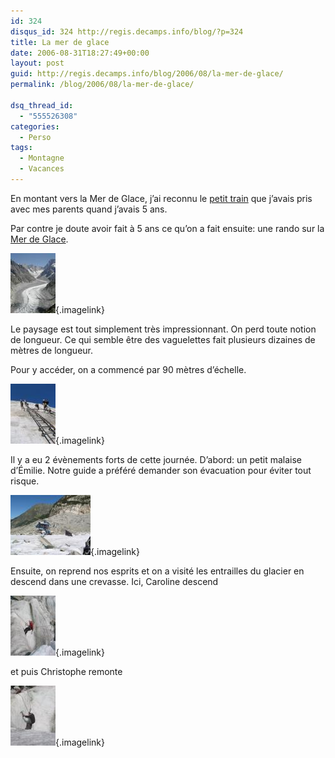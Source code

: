 ```yaml
---
id: 324
disqus_id: 324 http://regis.decamps.info/blog/?p=324
title: La mer de glace
date: 2006-08-31T18:27:49+00:00
layout: post
guid: http://regis.decamps.info/blog/2006/08/la-mer-de-glace/
permalink: /blog/2006/08/la-mer-de-glace/

dsq_thread_id:
  - "555526308"
categories:
  - Perso
tags:
  - Montagne
  - Vacances
---
```

En montant vers la Mer de Glace, j’ai reconnu le [petit train](http://http://www.compagniedumontblanc.fr/fr/montenvers/montenvers_train.htm) que j’avais pris avec mes parents quand j’avais 5 ans.

Par contre je doute avoir fait à 5 ans ce qu’on a fait ensuite: une rando sur la [Mer de Glace](http://maps.google.fr/maps?f=q&hl=fr&q=La+Mer+de+Glace+france&ie=UTF8&ll=45.930617,6.921387&spn=0.081666,0.215607&t=k&om=1).
  
[<img id="image322" src="/blog/wp-content/uploads/2006/09/Merdeglace.thumbnail.jpg" alt="Mer de Glace" />](/blog/wp-content/uploads/2006/09/Merdeglace.jpg "Mer de Glace"){.imagelink}

Le paysage est tout simplement très impressionnant. On perd toute notion de longueur. Ce qui semble être des vaguelettes fait plusieurs dizaines de mètres de longueur.

Pour y accéder, on a commencé par 90 mètres d’échelle.
  
[<img id="image323" src="/blog/wp-content/uploads/2006/09/IMG_3380.thumbnail.JPG" alt="Echelles de la Mer de Glace" />](/blog/wp-content/uploads/2006/09/IMG_3380.JPG "Echelles de la Mer de Glace"){.imagelink}

Il y a eu 2 évènements forts de cette journée. D’abord: un petit malaise d’Émilie. Notre guide a préféré demander son évacuation pour éviter tout risque.
  
[<img id="image325" src="/blog/wp-content/uploads/2006/09/IMG_3389.thumbnail.JPG" alt="Evacuation en hélicoptère" />](/blog/wp-content/uploads/2006/09/IMG_3389.JPG "Evacuation par hélicoptère"){.imagelink}

Ensuite, on reprend nos esprits et on a visité les entrailles du glacier en descend dans une crevasse. Ici, Caroline descend
  
[<img id="image327" src="/blog/wp-content/uploads/2006/09/IMG_3397.thumbnail.JPG" alt="Caroline descend dans une crevasse" />](/blog/wp-content/uploads/2006/09/IMG_3397.JPG "Caroline descend dans une crevasse"){.imagelink}

et puis Christophe remonte
  
[<img id="image326" src="/blog/wp-content/uploads/2006/09/IMG_3394.thumbnail.JPG" alt="Christophe remonte la crevasse" />](/blog/wp-content/uploads/2006/09/IMG_3394.JPG "Christophe remonte la crevasse"){.imagelink}
